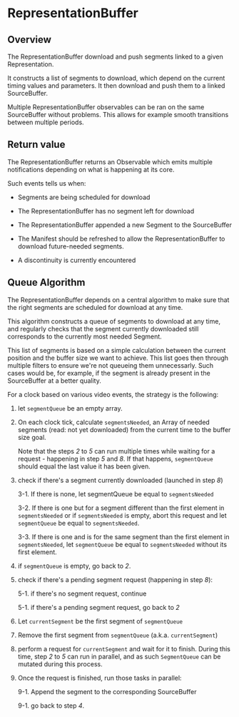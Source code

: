 # RepresentationBuffer #########################################################


## Overview ####################################################################

The RepresentationBuffer download and push segments linked to a given
Representation.

It constructs a list of segments to download, which depend on the current timing
values and parameters.
It then download and push them to a linked SourceBuffer.

Multiple RepresentationBuffer observables can be ran on the same
SourceBuffer without problems. This allows for example smooth transitions
between multiple periods.



## Return value ################################################################

The RepresentationBuffer returns an Observable which emits multiple
notifications depending on what is happening at its core.

Such events tells us when:

  - Segments are being scheduled for download

  - The RepresentationBuffer has no segment left for download

  - The RepresentationBuffer appended a new Segment to the SourceBuffer

  - The Manifest should be refreshed to allow the RepresentationBuffer to
    download future-needed segments.

  - A discontinuity is currently encountered



## Queue Algorithm #############################################################

The RepresentationBuffer depends on a central algorithm to make sure that the
right segments are scheduled for download at any time.

This algorithm constructs a queue of segments to download at any time, and
regularly checks that the segment currently downloaded still corresponds to the
currently most needed Segment.

This list of segments is based on a simple calculation between the current
position and the buffer size we want to achieve.
This list goes then through multiple filters to ensure we're not queueing them
unnecessarly. Such cases would be, for example, if the segment is already
present in the SourceBuffer at a better quality.

For a clock based on various video events, the strategy is the following:

  1. let ``segmentQueue`` be an empty array.

  2. On each clock tick, calculate ``segmentsNeeded``, an Array of needed
     segments (read: not yet downloaded) from the current time to the buffer
     size goal.

     Note that the steps _2_ to _5_ can run multiple times while waiting for
     a request - happening in step _5_ and _8_. If that happens,
     ``segmentQueue`` should equal the last value it has been given.

  3. check if there's a segment currently downloaded (launched in step _8_)

     3-1. If there is none, let segmentQueue be equal to ``segmentsNeeded``

     3-2. If there is one but for a segment different than the first element
          in ``segmentsNeeded`` or if ``segmentsNeeded`` is empty, abort
          this request and let ``segmentQueue`` be equal to ``segmentsNeeded``.

     3-3. If there is one and is for the same segment than the first element
          in ``segmentsNeeded``, let ``segmentQueue`` be equal to
          ``segmentsNeeded`` without its first element.

  4. if ``segmentQueue`` is empty, go back to _2_.

  5. check if there's a pending segment request (happening in step _8_):

     5-1. if there's no segment request, continue

     5-1. if there's a pending segment request, go back to _2_

  6. Let ``currentSegment`` be the first segment of ``segmentQueue``

  7. Remove the first segment from ``segmentQueue`` (a.k.a. ``currentSegment``)

  8. perform a request for ``currentSegment`` and wait for it to finish.
     During this time, step _2_ to _5_ can run in parallel, and as such
     ``SegmentQueue`` can be mutated during this process.

  9. Once the request is finished, run those tasks in parallel:

     9-1. Append the segment to the corresponding SourceBuffer

     9-1. go back to step _4_.
